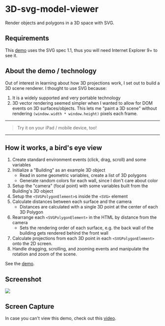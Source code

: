 3D-svg-model-viewer
===================

Render objects and polygons in a 3D space with SVG.

## Requirements

This [demo](http://matthiasak.github.io/3D-svg-model-viewer) uses the SVG spec 1.1, thus you will need Internet Explorer 9+ to see it.

## About the demo / technology

Out of interest in learning about how 3D projections work, I set out to build a 3D scene renderer. I thought to use SVG because:

1. It is a widely supported and very portable technology
2. 3D vector rendering seemed simpler when I wanted to allow for DOM events on 3D surfaces/objects. This lets me "paint a 3D scene" without rendering `(window.width * window.height)` pixels each frame.

---

> Try it on your iPad / mobile device, too!

---


## How it works, a bird's eye view

1. Create standard environment events (click, drag, scroll) and some variables
2. Initialize a "Building" as an example 3D object
	- Read in some geometric variables, create a list of 3D polygons
	- Generate random colors for each wall, since I don't care about color
3. Setup the "camera" (focal point) with some variables built from the Building's 3D object
4. Setup the `<SVGPolygonElement>`s inside the `<SVG>` element
5. Calculate distances between each surface and the camera
	- Distances are calculated with a single 3D point at the center of each 3D Polygon
6. Rearrange each `<SVGPolygonElement>` in the HTML by distance from the camera
	- Sets the rendering order of each surface, e.g. the back wall of the building gets rendered behind the front wall
7. Calculate projections from each 3D point in each `<SVGPolygonElement>` onto the 2D screen.
8. Handle dragging, scrolling, and zooming events and manipulate the rotation and zoom of the scene.

See the [demo](http://matthiasak.github.io/3D-svg-model-viewer).

## Screenshot

![](https://raw.github.com/matthiasak/3D-svg-model-viewer/master/Screen%20Shot%202013-06-07%20at%2011.07.23.png)

## Screen Capture

In case you can't view this demo, check out this [video](https://github.com/matthiasak/3D-svg-model-viewer/raw/master/3dBuilding.mov).